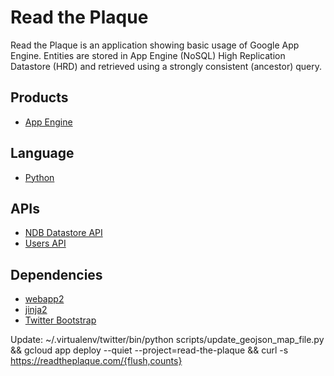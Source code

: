 # Read the Plaque

Read the Plaque is an application showing basic usage of Google App Engine.
Entities are stored in App Engine (NoSQL) High Replication Datastore (HRD) and
retrieved using a strongly consistent (ancestor) query.

## Products
- [App Engine][1]
## Language
- [Python][2]

## APIs
- [NDB Datastore API][3]
- [Users API][4]

## Dependencies
- [webapp2][5]
- [jinja2][6]
- [Twitter Bootstrap][7]

[1]: https://developers.google.com/appengine
[2]: https://python.org
[3]: https://developers.google.com/appengine/docs/python/ndb/
[4]: https://developers.google.com/appengine/docs/python/users/
[5]: http://webapp-improved.appspot.com/
[6]: http://jinja.pocoo.org/docs/
[7]: http://twitter.github.com/bootstrap/

Update:
    ~/.virtualenv/twitter/bin/python scripts/update_geojson_map_file.py && gcloud app deploy --quiet --project=read-the-plaque && curl -s https://readtheplaque.com/{flush,counts}

